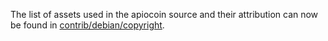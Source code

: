 The list of assets used in the apiocoin source and their attribution can now be found in [contrib/debian/copyright](../contrib/debian/copyright).
